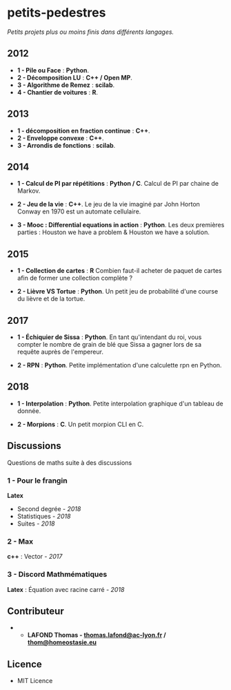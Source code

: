 # petits-pedestres

*Petits projets plus ou moins finis dans différents langages.*

## 2012

* **1 - Pile ou Face** : **Python**.
* **2 - Décomposition LU** : **C++ / Open MP**.
* **3 - Algorithme de Remez** : **scilab**.
* **4 - Chantier de voitures** : **R**.

## 2013 

* **1 - décomposition en fraction continue** : **C++**.
* **2 - Enveloppe convexe** : **C++**.
* **3 - Arrondis de fonctions** : **scilab**.

## 2014 

* **1 - Calcul de PI par répétitions** : **Python / C**.
Calcul de PI par chaine de Markov.

* **2 - Jeu de la vie** : **C++**.
Le jeu de la vie imaginé par John Horton Conway en 1970 est un automate cellulaire.

* **3 - Mooc : Differential equations in action** : **Python**.
Les deux premières parties : Houston we have a problem & Houston we have a solution.

## 2015

* **1 - Collection de cartes** : **R**
Combien faut-il acheter de paquet de cartes afin de former une collection complète ?

* **2 - Lièvre VS Tortue** : **Python**.
Un petit jeu de probabilité d'une course du lièvre et de la tortue.

## 2017

* **1 - Échiquier de Sissa** : **Python**.
En tant qu'intendant du roi, vous compter le nombre de grain de blé que Sissa a gagner lors de sa requête auprès de l'empereur.

* **2 - RPN** : **Python**.
Petite implémentation d'une calculette rpn en Python.

## 2018

* **1 - Interpolation** : **Python**.
Petite interpolation graphique d'un tableau de donnée.

* **2 - Morpions** : **C**.
Un petit morpion CLI en C.


## Discussions

Questions de maths suite à des discussions

### 1 - Pour le frangin

**Latex**

* Second degrée - *2018*
* Statistiques - *2018*
* Suites - *2018*

### 2 - Max

**c++** : Vector - *2017*

### 3 - Discord Mathmématiques 

**Latex** : Équation avec racine carré - *2018*


## Contributeur

* - **LAFOND Thomas - thomas.lafond@ac-lyon.fr / thom@homeostasie.eu**


## Licence

- MIT Licence
